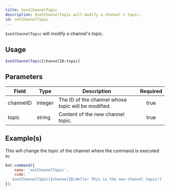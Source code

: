 ```yaml
---
title: $setChannelTopic
description: $setChannelTopic will modify a channel's topic.
id: setChannelTopic
---
```


`$setChannelTopic` will modify a channel's topic.

## Usage

```php
$setChannelTopic[channelID;topic]
```

## Parameters

| Field     | Type    | Description                                         | Required |
| --------- | ------- | --------------------------------------------------- | :------: |
| channelID | integer | The ID of the channel whose topic will be modified. |   true   |
| topic     | string  | Content of the new channel topic.                   |   true   |

## Example(s)

This will change the topic of the channel where the command is executed in:

```javascript
bot.command({
    name: 'setChannelTopic',
    code: `
   $setChannelTopic[$channelID;Hello! This is the new channel topic!]`
});
```